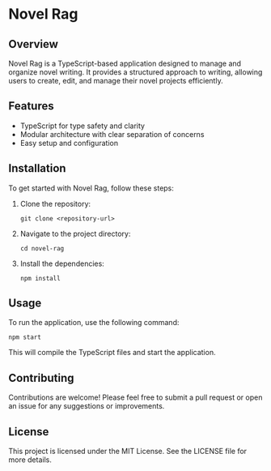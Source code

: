 # Novel Rag

## Overview
Novel Rag is a TypeScript-based application designed to manage and organize novel writing. It provides a structured approach to writing, allowing users to create, edit, and manage their novel projects efficiently.

## Features
- TypeScript for type safety and clarity
- Modular architecture with clear separation of concerns
- Easy setup and configuration

## Installation
To get started with Novel Rag, follow these steps:

1. Clone the repository:
   ```
   git clone <repository-url>
   ```

2. Navigate to the project directory:
   ```
   cd novel-rag
   ```

3. Install the dependencies:
   ```
   npm install
   ```

## Usage
To run the application, use the following command:
```
npm start
```

This will compile the TypeScript files and start the application.

## Contributing
Contributions are welcome! Please feel free to submit a pull request or open an issue for any suggestions or improvements.

## License
This project is licensed under the MIT License. See the LICENSE file for more details.